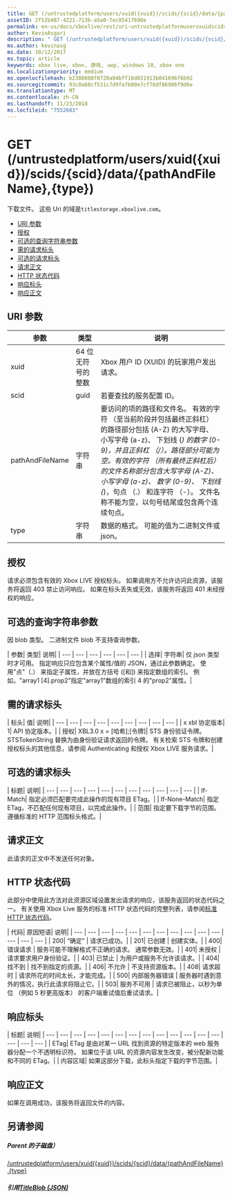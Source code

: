 ```yaml
---
title: GET (/untrustedplatform/users/xuid({xuid})/scids/{scid}/data/{pathAndFileName},{type})
assetID: 2f52b487-4221-713b-a5a0-7ec85417698e
permalink: en-us/docs/xboxlive/rest/uri-untrustedplatformusersxuidscidssciddatapathandfilenametype-get.html
author: KevinAsgari
description: " GET (/untrustedplatform/users/xuid({xuid})/scids/{scid}/data/{pathAndFileName},{type})"
ms.author: kevinasg
ms.date: 10/12/2017
ms.topic: article
keywords: xbox live, xbox, 游戏, uwp, windows 10, xbox one
ms.localizationpriority: medium
ms.openlocfilehash: b2388080f0720a84bff10d031913b041696f6b92
ms.sourcegitcommit: 93c0a60cf531c7d9fe7b00e7cf78df86906f9d6e
ms.translationtype: MT
ms.contentlocale: zh-CN
ms.lasthandoff: 11/23/2018
ms.locfileid: "7552683"
---
```

# <a name="get-untrustedplatformusersxuidxuidscidssciddatapathandfilenametype"></a>GET (/untrustedplatform/users/xuid({xuid})/scids/{scid}/data/{pathAndFileName},{type})
下载文件。 这些 Uri 的域是`titlestorage.xboxlive.com`。
 
  * [URI 参数](#ID4EX)
  * [授权](#ID4ECB)
  * [可选的查询字符串参数](#ID4EPB)
  * [需的请求标头](#ID4EQC)
  * [可选的请求标头](#ID4EZD)
  * [请求正文](#ID4EDF)
  * [HTTP 状态代码](#ID4EQF)
  * [响应标头](#ID4EDDAC)
  * [响应正文](#ID4EGEAC)
 
<a id="ID4EX"></a>

 
## <a name="uri-parameters"></a>URI 参数
 
| 参数| 类型| 说明| 
| --- | --- | --- | 
| xuid| 64 位无符号的整数| Xbox 用户 ID (XUID) 的玩家用户发出请求。| 
| scid| guid| 若要查找的服务配置 ID。| 
| pathAndFileName| 字符串| 要访问的项的路径和文件名。 有效的字符 （至当前阶段并包括最终正斜杠） 的路径部分包括 (A-Z) 的大写字母、 小写字母 (a-z)、 下划线 (_) 的数字 (0-9)，并且正斜杠 （/）。路径部分可能为空。有效的字符 （所有最终正斜杠后） 的文件名称部分包含大写字母 (A-Z)、 小写字母 (a-z)、 数字 (0-9)、 下划线 (_)，句点 （.） 和连字符 （-）。 文件名称不能为空，以句号结尾或包含两个连续句点。| 
| type| 字符串| 数据的格式。 可能的值为二进制文件或 json。| 
  
<a id="ID4ECB"></a>

 
## <a name="authorization"></a>授权 
 
请求必须包含有效的 Xbox LIVE 授权标头。 如果调用方不允许访问此资源，该服务将返回 403 禁止访问响应。 如果在标头丢失或无效，该服务将返回 401 未经授权的响应。 
  
<a id="ID4EPB"></a>

 
## <a name="optional-query-string-parameters"></a>可选的查询字符串参数 
 
因 blob 类型。 二进制文件 blob 不支持查询参数。
 
| 参数| 类型| 说明| 
| --- | --- | --- | --- | --- | --- | 
| 选择| 字符串| 仅 json 类型时才可用。 指定响应只应包含某个属性/值的 JSON，通过此参数确定。 使用"点"（.） 来指定子属性，并放在方括号 ([和]) 来指定数组的索引。 例如，"array1 [4].prop2"指定"array1"数组的索引 4 的"prop2"属性。| 
  
<a id="ID4EQC"></a>

 
## <a name="required-request-headers"></a>需的请求标头
 
| 标头| 值| 说明| 
| --- | --- | --- | --- | --- | --- | --- | --- | --- | 
| x xbl 协定版本| 1| API 协定版本。| 
| 授权| XBL3.0 x = [哈希];[令牌]| STS 身份验证令牌。 STSTokenString 替换为由身份验证请求返回的令牌。 有关检索 STS 令牌和创建授权标头的其他信息，请参阅 Authenticating 和授权 Xbox LIVE 服务请求。| 
  
<a id="ID4EZD"></a>

 
## <a name="optional-request-headers"></a>可选的请求标头
 
| 标题| 说明| 
| --- | --- | --- | --- | --- | --- | --- | --- | --- | --- | --- | 
| If-Match| 指定必须匹配要完成此操作的现有项目 ETag。| 
| If-None-Match| 指定 ETag，不匹配任何现有项目，以完成此操作。| 
| 范围| 指定要下载字节的范围。 遵循标准的 HTTP 范围标头格式。| 
  
<a id="ID4EDF"></a>

 
## <a name="request-body"></a>请求正文 
 
此请求的正文中不发送任何对象。
  
<a id="ID4EQF"></a>

 
## <a name="http-status-codes"></a>HTTP 状态代码 
 
此部分中使用此方法对此资源区域设置发出请求的响应，该服务返回的状态代码之一。 有关使用 Xbox Live 服务的标准 HTTP 状态代码的完整列表，请参阅[标准 HTTP 状态代码](../../additional/httpstatuscodes.md)。
 
| 代码| 原因短语| 说明| 
| --- | --- | --- | --- | --- | --- | --- | --- | --- | --- | --- | --- | --- | --- | 
| 200| “确定” | 请求已成功。| 
| 201| 已创建 | 创建实体。| 
| 400| 错误请求 | 服务可能不理解格式不正确的请求。 通常参数无效。| 
| 401| 未授权 | 请求要求用户身份验证。| 
| 403| 已禁止 | 为用户或服务不允许该请求。| 
| 404| 找不到 | 找不到指定的资源。| 
| 406| 不允许 | 不支持资源版本。| 
| 408| 请求超时 | 请求所花的时间太长，才能完成。| 
| 500| 内部服务器错误 | 服务器时遇到意外的情况，执行此请求将阻止它。| 
| 503| 服务不可用 | 请求已被阻止，以秒为单位 （例如 5 秒更高版本） 的客户端重试值后重试请求。| 
  
<a id="ID4EDDAC"></a>

 
## <a name="response-headers"></a>响应标头
 
| 标题| 说明| 
| --- | --- | --- | --- | --- | --- | --- | --- | --- | --- | --- | --- | --- | --- | --- | --- | 
| ETag| ETag 是由对某一 URL 找到资源的特定版本的 web 服务器分配一个不透明标识符。 如果位于该 URL 的资源内容发生改变，被分配新功能和不同的 ETag。| 
| 内容区域| 如果这部分下载，此标头指定下载的字节范围。| 
  
<a id="ID4EGEAC"></a>

 
## <a name="response-body"></a>响应正文
 
如果在调用成功，该服务将返回文件的内容。
  
<a id="ID4EREAC"></a>

 
## <a name="see-also"></a>另请参阅
 
<a id="ID4ETEAC"></a>

 
##### <a name="parent"></a>Parent 的子磁盘）  

[/untrustedplatform/users/xuid({xuid})/scids/{scid}/data/{pathAndFileName},{type}](uri-untrustedplatformusersxuidscidssciddatapathandfilenametype.md)

  
<a id="ID4E6EAC"></a>

 
##### <a name="reference--titleblob-jsonjsonjson-titleblobmd"></a>引用[TitleBlob (JSON)](../../json/json-titleblob.md)

   